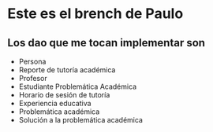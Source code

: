 # Este es el brench de Paulo

## Los dao que me tocan implementar son
+ Persona
+ Reporte de tutoría académica
+ Profesor
+ Estudiante Problemática Académica
+ Horario de sesión de tutoría
+ Experiencia educativa 
+ Problemática académica
+ Solución a la problemática académica